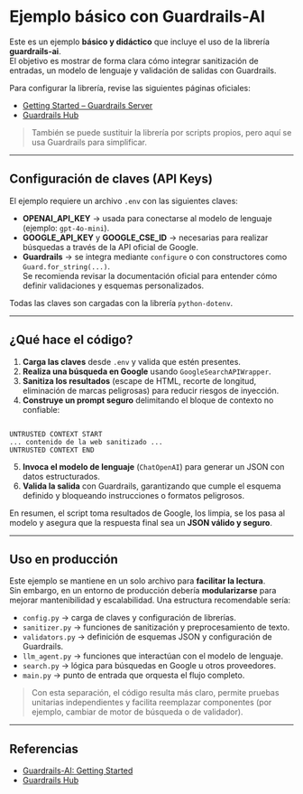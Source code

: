 # Ejemplo básico con Guardrails-AI

Este es un ejemplo **básico y didáctico** que incluye el uso de la librería **guardrails-ai**.  
El objetivo es mostrar de forma clara cómo integrar sanitización de entradas, un modelo de lenguaje y validación de salidas con Guardrails.  

Para configurar la librería, revise las siguientes páginas oficiales:

- [Getting Started – Guardrails Server](https://www.guardrailsai.com/docs/getting_started/guardrails_server)  
- [Guardrails Hub](https://hub.guardrailsai.com/)

> También se puede sustituir la librería por scripts propios, pero aquí se usa Guardrails para simplificar.

---

## Configuración de claves (API Keys)

El ejemplo requiere un archivo `.env` con las siguientes claves:

- **OPENAI_API_KEY** → usada para conectarse al modelo de lenguaje (ejemplo: `gpt-4o-mini`).  
- **GOOGLE_API_KEY** y **GOOGLE_CSE_ID** → necesarias para realizar búsquedas a través de la API oficial de Google.  
- **Guardrails** → se integra mediante `configure` o con constructores como `Guard.for_string(...)`.  
  Se recomienda revisar la documentación oficial para entender cómo definir validaciones y esquemas personalizados.

Todas las claves son cargadas con la librería `python-dotenv`.

---

## ¿Qué hace el código?

1. **Carga las claves** desde `.env` y valida que estén presentes.  
2. **Realiza una búsqueda en Google** usando `GoogleSearchAPIWrapper`.  
3. **Sanitiza los resultados** (escape de HTML, recorte de longitud, eliminación de marcas peligrosas) para reducir riesgos de inyección.  
4. **Construye un prompt seguro** delimitando el bloque de contexto no confiable:  
```

UNTRUSTED CONTEXT START
... contenido de la web sanitizado ...
UNTRUSTED CONTEXT END

```
5. **Invoca el modelo de lenguaje** (`ChatOpenAI`) para generar un JSON con datos estructurados.  
6. **Valida la salida** con Guardrails, garantizando que cumple el esquema definido y bloqueando instrucciones o formatos peligrosos.

En resumen, el script toma resultados de Google, los limpia, se los pasa al modelo y asegura que la respuesta final sea un **JSON válido y seguro**.

---

## Uso en producción

Este ejemplo se mantiene en un solo archivo para **facilitar la lectura**.  
Sin embargo, en un entorno de producción debería **modularizarse** para mejorar mantenibilidad y escalabilidad. Una estructura recomendable sería:

- `config.py` → carga de claves y configuración de librerías.  
- `sanitizer.py` → funciones de sanitización y preprocesamiento de texto.  
- `validators.py` → definición de esquemas JSON y configuración de Guardrails.  
- `llm_agent.py` → funciones que interactúan con el modelo de lenguaje.  
- `search.py` → lógica para búsquedas en Google u otros proveedores.  
- `main.py` → punto de entrada que orquesta el flujo completo.

> Con esta separación, el código resulta más claro, permite pruebas unitarias independientes y facilita reemplazar componentes (por ejemplo, cambiar de motor de búsqueda o de validador).

---

## Referencias

- [Guardrails-AI: Getting Started](https://www.guardrailsai.com/docs/getting_started/guardrails_server)  
- [Guardrails Hub](https://hub.guardrailsai.com/)  


